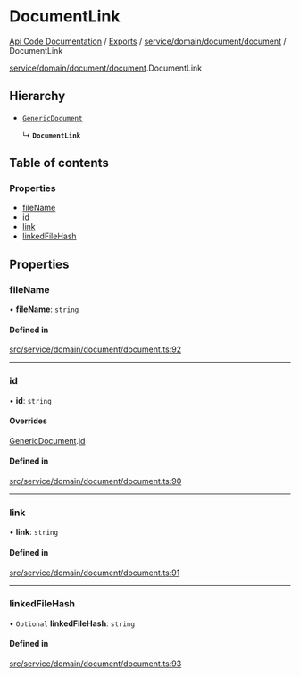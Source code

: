 # DocumentLink
 
[Api Code Documentation](../README.md) / [Exports](../modules.md) / [service/domain/document/document](../modules/service_domain_document_document.md) / DocumentLink

[service/domain/document/document](../modules/service_domain_document_document.md).DocumentLink

## Hierarchy

- [`GenericDocument`](service_domain_document_document.GenericDocument.md)

  ↳ **`DocumentLink`**

## Table of contents

### Properties

- [fileName](service_domain_document_document.DocumentLink.md#filename)
- [id](service_domain_document_document.DocumentLink.md#id)
- [link](service_domain_document_document.DocumentLink.md#link)
- [linkedFileHash](service_domain_document_document.DocumentLink.md#linkedfilehash)

## Properties

### fileName

• **fileName**: `string`

#### Defined in

[src/service/domain/document/document.ts:92](https://github.com/openkfw/TruBudget/blob/086d599/api/src/service/domain/document/document.ts#L92)

___

### id

• **id**: `string`

#### Overrides

[GenericDocument](service_domain_document_document.GenericDocument.md).[id](service_domain_document_document.GenericDocument.md#id)

#### Defined in

[src/service/domain/document/document.ts:90](https://github.com/openkfw/TruBudget/blob/086d599/api/src/service/domain/document/document.ts#L90)

___

### link

• **link**: `string`

#### Defined in

[src/service/domain/document/document.ts:91](https://github.com/openkfw/TruBudget/blob/086d599/api/src/service/domain/document/document.ts#L91)

___

### linkedFileHash

• `Optional` **linkedFileHash**: `string`

#### Defined in

[src/service/domain/document/document.ts:93](https://github.com/openkfw/TruBudget/blob/086d599/api/src/service/domain/document/document.ts#L93)
